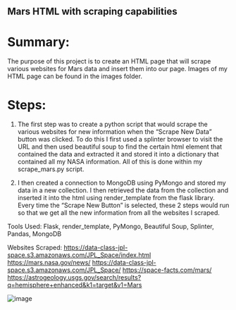 ## Mars HTML with scraping capabilities

# Summary: 
   The purpose of this project is to create an HTML page that will scrape various websites for Mars data and insert them into our page. Images of my HTML page can be found in the    images folder. 
# Steps: 
   1)	The first step was to create a python script that would scrape the various websites for new information when the “Scrape New Data” button was clicked. To do this I first           used a splinter browser to visit the URL and then used beautiful soup to find the certain html element that contained the data and extracted it and stored it into a               dictionary that contained all my NASA information.  All of this is done within my scrape_mars.py script.

   2)	I then created a connection to MongoDB using PyMongo and stored my data in a new collection. I then retrieved the data from the collection and inserted it into the html           using render_template from the flask library. Every time the “Scrape New Button” is selected, these 2 steps would run so that we get all the new information from all the            websites I scraped. 

Tools Used: Flask, render_template, PyMongo, Beautiful Soup, Splinter, Pandas, MongoDB

Websites Scraped: 
    https://data-class-jpl-space.s3.amazonaws.com/JPL_Space/index.html
    https://mars.nasa.gov/news/
    https://data-class-jpl-space.s3.amazonaws.com/JPL_Space/
    https://space-facts.com/mars/
    https://astrogeology.usgs.gov/search/results?q=hemisphere+enhanced&k1=target&v1=Mars
    
   ![image](https://user-images.githubusercontent.com/63375741/114313466-a3f5e200-9ac4-11eb-8e65-a0a8e20d99f1.png)

 


